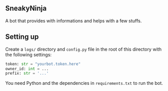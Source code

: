 ## SneakyNinja
A bot that provides with informations and helps with a few stuffs.

## Setting up
Create a `logs/` directory and `config.py` file in the root of this directory with
the following settings:
```py
token: str = "yourbot.token.here" 
owner_id: int = ...
prefix: str = '...' 
```
You need Python and the dependencies in `requirements.txt` to run the bot.